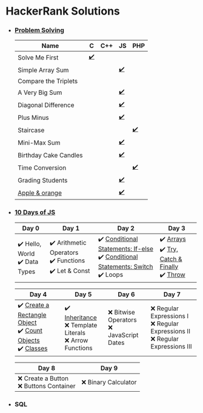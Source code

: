# HackerRank Solutions

- ### [Problem Solving](problem-solving/)
  | Name | C | C++ | JS | PHP |
  | ----- | ----- | ----- | ----- | ----- |
  | Solve Me First | [:heavy_check_mark:](problem-solving/solve-me-first.c) |
  | Simple Array Sum | | | [:heavy_check_mark:](problem-solving/simple-array-sum.js) | |
  | Compare the Triplets | | | | |
  | A Very Big Sum | | | [:heavy_check_mark:](problem-solving/a-very-big-sum.js) | |
  | Diagonal Difference | | | [:heavy_check_mark:](problem-solving/diagonal-difference.js) | |
  | Plus Minus | | | [:heavy_check_mark:](problem-solving/plus-minus.js) | |
  | Staircase | | | | [:heavy_check_mark:](problem-solving/staircase.php) |
  | Mini-Max Sum | | | [:heavy_check_mark:](problem-solving/mini-max-sum.js) | |
  | Birthday Cake Candles | | | [:heavy_check_mark:](problem-solving/birthday-cake-candles.js) | |
  | Time Conversion | | | | [:heavy_check_mark:](problem-solving/time-conversion.php) |
  | Grading Students | | | [:heavy_check_mark:](problem-solving/grading-students.js) | |
  | [Apple & orange](https://www.hackerrank.com/challenges/apple-and-orange/problem) | | | [:heavy_check_mark:](problem-solving/apple-and-orange.js) | |

- ### [10 Days of JS](10-days-of-js/)
  | Day 0 | Day 1 | Day 2 | Day 3 |
  | ----- | ----- | ----- | ----- |
  | :heavy_check_mark: Hello, World<br>:heavy_check_mark: Data Types | :heavy_check_mark: Arithmetic Operators<br>:heavy_check_mark: Functions<br> :heavy_check_mark: Let & Const | :heavy_check_mark: [Conditional Statements: If-else](10-days-of-js/day2-conditional-statements-if-else.js)<br>:heavy_check_mark: [Conditional Statements: Switch](10-days-of-js/day2-conditional-statements-switch.js)<br>:heavy_check_mark: Loops | :heavy_check_mark: [Arrays](10-days-of-js/day3-arrays.js)<br>:heavy_check_mark: [Try, Catch & Finally](10-days-of-js/day3-try-catch-and-finally.js)<br> :heavy_check_mark: [Throw](10-days-of-js/day3-throw.js) |

  | Day 4 | Day 5 | Day 6 | Day 7 |
  | ----- | ----- | ----- | ----- |
  | :heavy_check_mark: [Create a Rectangle Object](10-days-of-js/day4-create-a-rectangle-object.js)<br>:heavy_check_mark: [Count Objects](10-days-of-js/day4-count-objects.js)<br> :heavy_check_mark: [Classes](10-days-of-js/day4-classes.js) | :heavy_check_mark: [Inheritance](10-days-of-js/day5-inheritance.js)<br>:x: Template Literals<br> :x: Arrow Functions | :x: Bitwise Operators<br>:x: JavaScript Dates | :x: Regular Expressions I<br> :x: Regular Expressions II<br> :x: Regular Expressions III |

  | Day 8 | Day 9 |
  | ----- | ----- |
  | :x: Create a Button<br>:x: Buttons Container | :x: Binary Calculator |

- ### SQL
